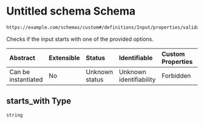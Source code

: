 # Untitled schema Schema

```txt
https://example.com/schemas/custom#/definitions/Input/properties/validations/properties/starts_with
```

Checks if the input starts with one of the provided options.

| Abstract            | Extensible | Status         | Identifiable            | Custom Properties | Additional Properties | Access Restrictions | Defined In                                                                   |
| :------------------ | :--------- | :------------- | :---------------------- | :---------------- | :-------------------- | :------------------ | :--------------------------------------------------------------------------- |
| Can be instantiated | No         | Unknown status | Unknown identifiability | Forbidden         | Allowed               | none                | [FRW.form.schema.json\*](../out/FRW.form.schema.json "open original schema") |

## starts\_with Type

`string`
